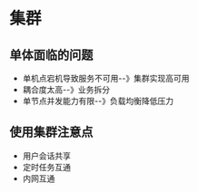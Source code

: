 # 集群

## 单体面临的问题
* 单机点宕机导致服务不可用--》集群实现高可用
* 耦合度太高--》业务拆分
* 单节点并发能力有限--》负载均衡降低压力

## 使用集群注意点
* 用户会话共享
* 定时任务互通
* 内网互通

